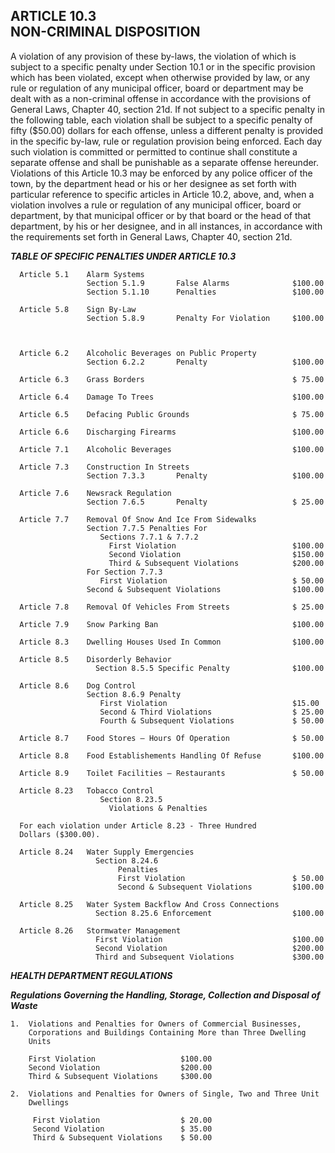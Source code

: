 ## ARTICLE 10.3<br/>NON-CRIMINAL DISPOSITION

A violation of any provision of these by-laws, the violation of which is
subject to a specific penalty under Section 10.1 or in the specific
provision which has been violated, except when otherwise provided by
law, or any rule or regulation of any municipal officer, board or
department may be dealt with as a non-criminal offense in accordance
with the provisions of General Laws, Chapter 40, section 21d. If not
subject to a specific penalty in the following table, each violation
shall be subject to a specific penalty of fifty (\$50.00) dollars for
each offense, unless a different penalty is provided in the specific
by-law, rule or regulation provision being enforced. Each day such
violation is committed or permitted to continue shall constitute a
separate offense and shall be punishable as a separate offense
hereunder. Violations of this Article 10.3 may be enforced by any police
officer of the town, by the department head or his or her designee as
set forth with particular reference to specific articles in Article
10.2, above, and, when a violation involves a rule or regulation of any
municipal officer, board or department, by that municipal officer or by
that board or the head of that department, by his or her designee, and
in all instances, in accordance with the requirements set forth in
General Laws, Chapter 40, section 21d.

***TABLE OF SPECIFIC PENALTIES UNDER ARTICLE 10.3***
```
  Article 5.1    Alarm Systems
                 Section 5.1.9       False Alarms              $100.00
                 Section 5.1.10      Penalties                 $100.00

  Article 5.8    Sign By-Law
                 Section 5.8.9       Penalty For Violation     $100.00



  Article 6.2    Alcoholic Beverages on Public Property
                 Section 6.2.2       Penalty                   $100.00

  Article 6.3    Grass Borders                                 $ 75.00

  Article 6.4    Damage To Trees                               $100.00

  Article 6.5    Defacing Public Grounds                       $ 75.00

  Article 6.6    Discharging Firearms                          $100.00

  Article 7.1    Alcoholic Beverages                           $100.00

  Article 7.3    Construction In Streets
                 Section 7.3.3       Penalty                   $100.00

  Article 7.6    Newsrack Regulation
                 Section 7.6.5       Penalty                   $ 25.00

  Article 7.7    Removal Of Snow And Ice From Sidewalks
                 Section 7.7.5 Penalties For
                    Sections 7.7.1 & 7.7.2
                      First Violation                          $100.00
                      Second Violation                         $150.00
                      Third & Subsequent Violations            $200.00
                 For Section 7.7.3
                    First Violation                            $ 50.00
                 Second & Subsequent Violations                $100.00

  Article 7.8    Removal Of Vehicles From Streets              $ 25.00

  Article 7.9    Snow Parking Ban                              $100.00

  Article 8.3    Dwelling Houses Used In Common                $100.00

  Article 8.5    Disorderly Behavior
                   Section 8.5.5 Specific Penalty              $100.00

  Article 8.6    Dog Control
                 Section 8.6.9 Penalty
                    First Violation                            $15.00
                    Second & Third Violations                  $ 25.00
                    Fourth & Subsequent Violations             $ 50.00

  Article 8.7    Food Stores – Hours Of Operation              $ 50.00

  Article 8.8    Food Establishements Handling Of Refuse       $100.00

  Article 8.9    Toilet Facilities – Restaurants               $ 50.00

  Article 8.23   Tobacco Control
                    Section 8.23.5
                      Violations & Penalties

  For each violation under Article 8.23 - Three Hundred
  Dollars ($300.00).

  Article 8.24   Water Supply Emergencies
                   Section 8.24.6
                        Penalties
                        First Violation                        $ 50.00
                        Second & Subsequent Violations         $100.00
  
  Article 8.25   Water System Backflow And Cross Connections
                   Section 8.25.6 Enforcement                  $100.00

  Article 8.26   Stormwater Management
                   First Violation                             $100.00
                   Second Violation                            $200.00
                   Third and Subsequent Violations             $300.00
```

***HEALTH DEPARTMENT REGULATIONS***

***Regulations Governing the Handling, Storage, Collection and Disposal
of Waste***

```
1.  Violations and Penalties for Owners of Commercial Businesses,
    Corporations and Buildings Containing More than Three Dwelling
    Units

    First Violation                   $100.00
    Second Violation                  $200.00
    Third & Subsequent Violations     $300.00

2.  Violations and Penalties for Owners of Single, Two and Three Unit
    Dwellings

     First Violation                  $ 20.00
     Second Violation                 $ 35.00
     Third & Subsequent Violations    $ 50.00
```
